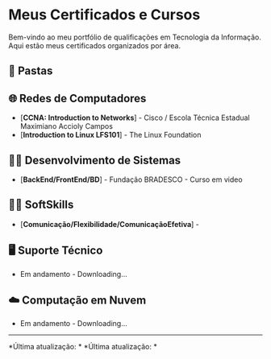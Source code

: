 # Meus Certificados e Cursos 

Bem-vindo ao meu portfólio de qualificações em Tecnologia da Informação.  
Aqui estão meus certificados organizados por área.

## 📂 Pastas
## 🌐 Redes de Computadores
- [**CCNA: Introduction to Networks**] - Cisco  / Escola Técnica Estadual Maximiano Accioly Campos
- [**Introduction to Linux LFS101**] - The Linux Foundation

## 👨‍💻 Desenvolvimento de Sistemas
- [**BackEnd/FrontEnd/BD**] - Fundação BRADESCO - Curso em video

## 🤝🏼 SoftSkills
- [**Comunicação/Flexibilidade/ComunicaçãoEfetiva**] - 
  
## 🖥️ Suporte Técnico 
- Em andamento - Downloading...
## ☁️ Computação em Nuvem
- Em andamento - Downloading...
---
*Última atualização: *
*Última atualização: *
